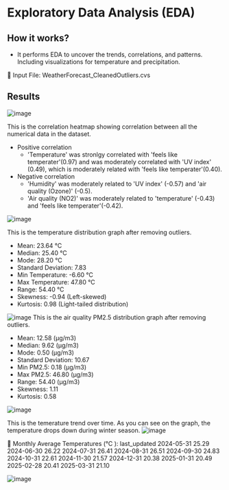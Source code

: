 # Exploratory Data Analysis (EDA)
## How it works?
* It performs EDA to uncover the trends, correlations, and patterns. Including visualizations for temperature and precipitation.

📂 Input File: WeatherForecast_CleanedOutliers.cvs 

## Results

![image](https://github.com/user-attachments/assets/554e7ac9-c762-4881-8193-a84348e389dd)

This is the correlation heatmap showing correlation between all the numerical data in the dataset.
* Positive correlation
  * 'Temperature' was stronlgy correlated with 'feels like temperater'(0.97) and was moderately correlated with 'UV index' (0.49), which is moderately related with 'feels like temperater'(0.40). 
* Negative correlation
  * 'Humidity' was moderately related to 'UV index' (-0.57) and 'air quality (Ozone)' (-0.5).
  * 'Air quality (NO2)' was moderately related to 'temperature' (-0.43) and 'feels like temperater'(-0.42).

![image](https://github.com/user-attachments/assets/24044ca9-9916-4d73-a681-d4e40246cd3a)

This is the temperature distribution graph after removing outliers. 
* Mean: 23.64 °C
* Median: 25.40 °C
* Mode: 28.20 °C
* Standard Deviation: 7.83
* Min Temperature: -6.60 °C 
* Max Temperature: 47.80 °C
* Range: 54.40 °C
* Skewness: -0.94 (Left-skewed)
* Kurtosis: 0.98 (Light-tailed distribution)

![image](https://github.com/user-attachments/assets/5d25c38e-3509-4eea-accf-d89739dde7e3)
This is the air quality PM2.5 distribution graph after removing outliers. 
* Mean: 12.58 (µg/m3)
* Median: 9.62 (µg/m3)
* Mode: 0.50 (µg/m3)
* Standard Deviation: 10.67
* Min PM2.5: 0.18 (µg/m3)
* Max PM2.5: 46.80 (µg/m3)
* Range: 54.40 (µg/m3)
* Skewness: 1.11
* Kurtosis: 0.58

![image](https://github.com/user-attachments/assets/1fa5d251-6343-4e21-bab1-6c9baf9b62f8)

This is the temerature trend over time.
As you can see on the graph, the temperature drops down during winter season.
![image](https://github.com/user-attachments/assets/28f4a9e3-dd5e-47dd-ac37-e01baff15f7b)

📅 Monthly Average Temperatures (°C ):
last_updated
2024-05-31    25.29
2024-06-30    26.22
2024-07-31    26.41
2024-08-31    26.51
2024-09-30    24.83
2024-10-31    22.61
2024-11-30    21.57
2024-12-31    20.38
2025-01-31    20.49
2025-02-28    20.41
2025-03-31    21.10

![image](https://github.com/user-attachments/assets/5c3b4a03-d01f-4e15-8d1f-cd0b01d2eacb)
